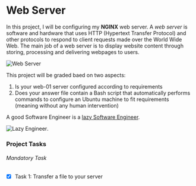 # Web Server

In this project, I will be configuring my **NGINX** web server. A *web server* is software and hardware that uses HTTP (Hypertext Transfer Protocol) and other protocols to respond to client requests made over the World Wide Web. The main job of a web server is to display website content through storing, processing and delivering webpages to users.

![Web Server](https://media.geeksforgeeks.org/wp-content/uploads/20190927155217/webserver.png)

This project will be graded baed on two aspects:
1. Is your web-01 server configured according to requirements
2. Does your answer file contain a Bash script that automatically performs commands to configure an Ubuntu machine to fit requirements (meaning without any human intervention)

A good Software Engineer is a [lazy Software Engineer](https://alx-intranet.hbtn.io/rltoken/sRY__axKNHhNW0SVmsUC_A).

![Lazy Engineer](https://s3.amazonaws.com/intranet-projects-files/holbertonschool-sysadmin_devops/266/82VsYEC.jpg).

### Project Tasks
###### Mandatory Task
- [x] Task 1: Transfer a file to your server
